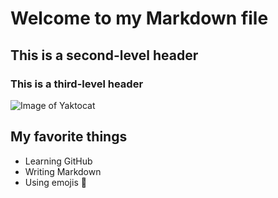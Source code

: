 # Welcome to my Markdown file

## This is a second-level header

### This is a third-level header

![Image of Yaktocat](https://octodex.github.com/images/yaktocat.png)


## My favorite things

- Learning GitHub
- Writing Markdown
- Using emojis 🎉
